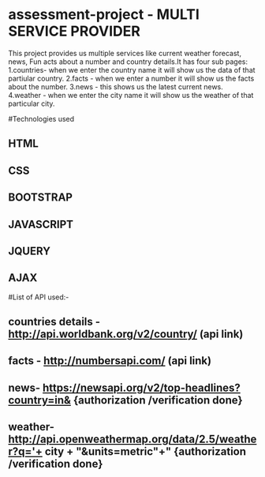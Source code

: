 # assessment-project - MULTI SERVICE PROVIDER
This project provides us multiple services like  current weather forecast, news, Fun acts about a number and country details.It has four sub pages:
1.countries- when we enter the country name it will show us the data of that partiular country.
2.facts - when we enter a number it will show us the facts about the number.
3.news - this shows us the latest current news.
4.weather - when we enter the city name it will show us the weather of that particular city.


#Technologies used
## HTML
## CSS
## BOOTSTRAP
## JAVASCRIPT
## JQUERY
## AJAX

#List of API used:-
## countries details - http://api.worldbank.org/v2/country/ (api link)
## facts - http://numbersapi.com/ (api link)
## news- https://newsapi.org/v2/top-headlines?country=in& {authorization /verification done}
## weather- http://api.openweathermap.org/data/2.5/weather?q='+ city + "&units=metric"+"  {authorization /verification done}
